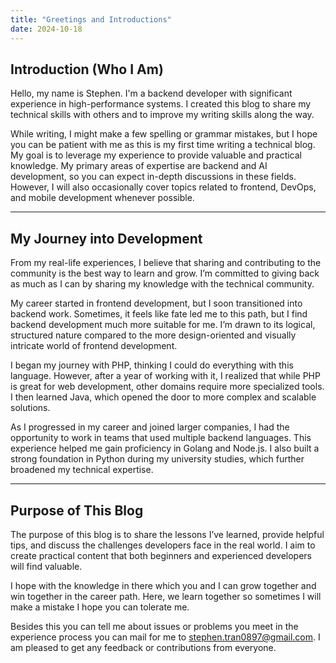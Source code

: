 ```yaml
---
title: "Greetings and Introductions"
date: 2024-10-18
---
```


## Introduction (Who I Am)

Hello, my name is Stephen. I'm a backend developer with significant experience in high-performance systems. I created this blog to share my technical skills with others and to improve my writing skills along the way.

While writing, I might make a few spelling or grammar mistakes, but I hope you can be patient with me as this is my first time writing a technical blog. My goal is to leverage my experience to provide valuable and practical knowledge. My primary areas of expertise are backend and AI development, so you can expect in-depth discussions in these fields. However, I will also occasionally cover topics related to frontend, DevOps, and mobile development whenever possible.

---

## My Journey into Development

From my real-life experiences, I believe that sharing and contributing to the community is the best way to learn and grow. I’m committed to giving back as much as I can by sharing my knowledge with the technical community.

My career started in frontend development, but I soon transitioned into backend work. Sometimes, it feels like fate led me to this path, but I find backend development much more suitable for me. I’m drawn to its logical, structured nature compared to the more design-oriented and visually intricate world of frontend development.

I began my journey with PHP, thinking I could do everything with this language. However, after a year of working with it, I realized that while PHP is great for web development, other domains require more specialized tools. I then learned Java, which opened the door to more complex and scalable solutions.

As I progressed in my career and joined larger companies, I had the opportunity to work in teams that used multiple backend languages. This experience helped me gain proficiency in Golang and Node.js. I also built a strong foundation in Python during my university studies, which further broadened my technical expertise.

---

## Purpose of This Blog

The purpose of this blog is to share the lessons I’ve learned, provide helpful tips, and discuss the challenges developers face in the real world. I aim to create practical content that both beginners and experienced developers will find valuable.

I hope with the knowledge in there which you and I can grow together and win together in the career path. Here, we learn together so sometimes I will make a mistake I hope you can tolerate me.

Besides this you can tell me about issues or problems you meet in the experience process you can mail for me to stephen.tran0897@gmail.com. I am pleased to get any feedback or contributions from everyone.
